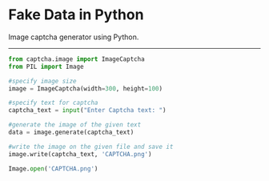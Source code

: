 # Fake Data in Python
Image captcha generator using Python.

---

```python
from captcha.image import ImageCaptcha
from PIL import Image

#specify image size
image = ImageCaptcha(width=300, height=100)

#specify text for captcha
captcha_text = input("Enter Captcha text: ")

#generate the image of the given text
data = image.generate(captcha_text)

#write the image on the given file and save it
image.write(captcha_text, 'CAPTCHA.png')

Image.open('CAPTCHA.png')
```